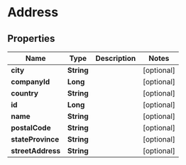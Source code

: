 
# Address

## Properties
Name | Type | Description | Notes
------------ | ------------- | ------------- | -------------
**city** | **String** |  |  [optional]
**companyId** | **Long** |  |  [optional]
**country** | **String** |  |  [optional]
**id** | **Long** |  |  [optional]
**name** | **String** |  |  [optional]
**postalCode** | **String** |  |  [optional]
**stateProvince** | **String** |  |  [optional]
**streetAddress** | **String** |  |  [optional]



